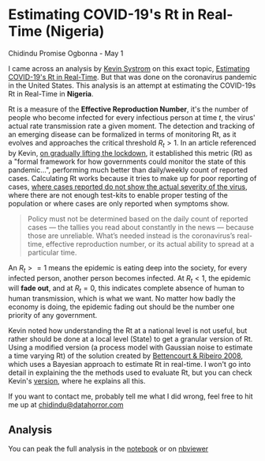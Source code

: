 # Estimating COVID-19's Rt in Real-Time (Nigeria)

Chidindu Promise Ogbonna - May 1

I came across an analysis by [Kevin Systrom](https://twitter.com/kevin) on this exact topic, [Estimating COVID-19's Rt in Real-Time](https://github.com/k-sys/covid-19/blob/master/Realtime%20R0.ipynb). But that was done on the coronavirus pandemic in the United States.
This analysis is an attempt at estimating the COVID-19s Rt in Real-Time in **Nigeria**.

Rt is a measure of the **Effective Reproduction Number**, it's the number of people who become infected for every infectious person at time $t$, the virus' actual rate transmission rate a given moment. The detection and tracking of an emerging disease can be formalized in terms of monitoring Rt, as it evolves and approaches the critical threshold $R_t > 1$. In an article referenced by Kevin, [on gradually lifting the lockdown](https://www.nytimes.com/2020/04/06/opinion/coronavirus-end-social-distancing.html), it established this metric (Rt) as a "formal framework for how governments could monitor the state of this pandemic...", performing much better than daily/weekly count of reported cases. Calculating Rt works because it tries to make up for poor reporting of cases, [where cases reported do not show the actual severity of the virus](https://medium.com/@6ones/how-is-nigeria-faring-in-the-fight-against-covid-19-f52bfc81b8a), where there are not enough test-kits to enable proper testing of the population or where cases are only reported when symptoms show.

> Policy must not be determined based on the daily count of reported cases — the tallies you read about constantly in the news — because those are unreliable. What’s needed instead is the coronavirus’s real-time, effective reproduction number, or its actual ability to spread at a particular time.

An $R_t >= 1$ means the epidemic is eating deep into the society, for every infected person, another person becomes infected. At $R_t < 1$, the epidemic will **fade out**, and at $R_t = 0$, this indicates complete absence of human to human transmission, which is what we want. No matter how badly the economy is doing, the epidemic fading out should be the number one priority of any government.

Kevin noted how understanding the Rt at a national level is not useful, but rather should be done at a local level (State) to get a granular version of Rt.
Using a modified version (a process model with Gaussian noise to estimate a time varying Rt) of the solution created by [Bettencourt & Ribeiro 2008](https://journals.plos.org/plosone/article?id=10.1371/journal.pone.0002185), which uses a Bayesian approach to estimate Rt in real-time. I won't go into detail in explaining the the methods used to evaluate Rt, but you can check Kevin's [version](https://github.com/k-sys/covid-19/blob/master/Realtime%20R0.ipynb), where he explains all this.

If you want to contact me, probably tell me what I did wrong, feel free to hit me up at [chidindu@datahorror.com](mailto:chidindu@datahorror.com)

## Analysis

You can peak the full analysis in the [notebook](https://github.com/6ones/covid-19/blob/master/Real-time%20Rt%20in%20Nigeria.ipynb) or on [nbviewer](https://nbviewer.jupyter.org/github/6ones/covid-19/blob/master/Real-time%20Rt%20in%20Nigeria.ipynb)
